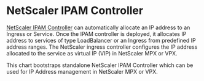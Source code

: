 # NetScaler IPAM Controller

[NetScaler IPAM Controller](https://docs.netscaler.com/en-us/netscaler-k8s-ingress-controller/configure/ipam-for-ingress.html) can automatically allocate an IP address to an Ingress or Service. Once the IPAM controller is deployed, it allocates IP address to services of type LoadBalancer or an Ingress from predefined IP address ranges. The NetScaler ingress controller configures the IP address allocated to the service as virtual IP (VIP) in NetScaler MPX or VPX.

This chart bootstraps standalone NetScaler IPAM Controller which can be used for IP Address management in NetScaler MPX or VPX.
